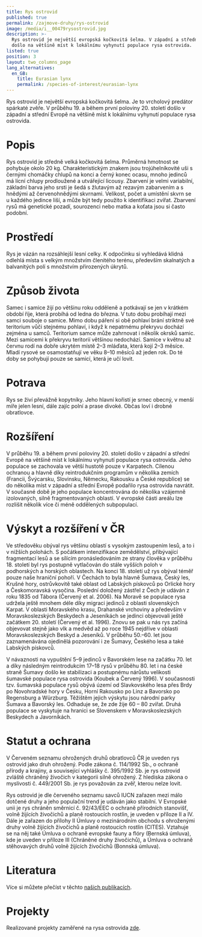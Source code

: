 ```yaml
---
title: Rys ostrovid
published: true
permalink: /zajmove-druhy/rys-ostrovid
image: /media/i__00479rysostrovid.jpg
description: >-
  Rys ostrovid je největší evropská kočkovitá šelma. V západní a střední Evropě
  došlo na většině míst k lokálnímu vyhynutí populace rysa ostrovida.
listed: true
position: 3
layout: two_columns_page
lang_alternatives:
  en_GB:
    title: Eurasian lynx
    permalink: /species-of-interest/eurasian-lynx
---
```

Rys ostrovid je největší evropská kočkovitá šelma. Je to vrcholový predátor spárkaté zvěře. V průběhu 19. a během první poloviny 20. století došlo v západní a střední Evropě na většině míst k lokálnímu vyhynutí populace rysa ostrovida.

# Popis

Rys ostrovid je středně velká kočkovitá šelma. Průměrná hmotnost se pohybuje okolo 20 kg. Charakteristickým znakem jsou trojúhelníkovité uši s černými chomáčky chlupů na konci a černý konec ocasu, mnoho jedinců má lícní chlupy prodloužené a utvářející licousy. Zbarvení je velmi variabilní, základní barva jeho srsti je šedá s žlutavým až rezavým zabarvením a s hnědými až červenohnědými skvrnami. Velikost, počet a umístění skvrn se u každého jedince liší, a může být tedy použito k identifikaci zvířat. Zbarvení rysů má genetické pozadí, sourozenci nebo matka a koťata jsou si často podobní.

# Prostředí

Rys je vázán na rozsáhlejší lesní celky. K odpočinku si vyhledává klidná odlehlá místa s velkým množstvím členitého terénu, především skalnatých a balvanitých polí s množstvím přirozených úkrytů. 

# Způsob života

Samec i samice žijí po většinu roku odděleně a potkávají se jen v krátkém období říje, která probíhá od ledna do března. V tuto dobu probíhají mezi samci souboje o samice. Mimo dobu páření si obě pohlaví brání striktně své teritorium vůči stejnému pohlaví, i když k nepatrnému překryvu dochází zejména u samců. Teritorium samce může zahrnovat i několik okrsků samic. Mezi samicemi k překryvu teritorií většinou nedochází. Samice v květnu až červnu rodí na dobře ukrytém místě 2–3 mláďata, která kojí 2–3 měsíce. Mladí rysové se osamostatňují ve věku 8–10 měsíců až jeden rok. Do té doby se pohybují pouze se samicí, která je učí lovit. 

# Potrava 

Rys se živí převážně kopytníky. Jeho hlavní kořistí je srnec obecný, v menší míře jelen lesní, dále zajíc polní a prase divoké. Občas loví i drobné obratlovce. 

# Rozšíření

V průběhu 19. a během první poloviny 20. století došlo v západní a střední Evropě na většině míst k lokálnímu vyhynutí populace rysa ostrovida. Jeho populace se zachovala ve větší hustotě pouze v Karpatech. Cílenou ochranou a hlavně díky reintrodukčním programům v několika zemích (Francii, Švýcarsku, Slovinsku, Německu, Rakousku a České republice) se do několika míst v západní a střední Evropě podařilo rysa ostrovida navrátit. 
V současné době je jeho populace koncentrována do několika vzájemně izolovaných, silně fragmentovaných oblastí. V evropské části areálu lze rozlišit několik více či méně oddělených subpopulací.

# Výskyt a rozšíření v ČR

Ve středověku obýval rys většinu oblastí s vysokým zastoupením lesů, a to i v nižších polohách. S počátkem intenzifikace zemědělství, přibývající fragmentací lesů a se sílícím pronásledováním ze strany člověka v průběhu 18. století byl rys postupně vytlačován do stále vyšších poloh v podhorských a horských oblastech. Na konci 18. století už rys obýval téměř pouze naše hraniční pohoří. V Čechách to byla hlavně Šumava, Český les, Krušné hory, ostrůvkovitě také oblast od Labských pískovců po Orlické hory a Českomoravská vysočina. Poslední doložený zástřel z Čech je udáván z roku 1835 od Tábora (Červený et al. 2006). Na Moravě se populace rysa udržela ještě mnohem déle díky migraci jedinců z oblasti slovenských Karpat. V oblasti Moravského krasu, Drahanské vrchoviny a především v Moravskoslezských Beskydech a Jeseníkách se jedinci objevovali ještě začátkem 20. století (Červený et al. 1996). Znovu se pak u nás rys začíná objevovat stejně jako vlk a medvěd až po roce 1945 nejdříve v oblasti Moravskoslezských Beskyd a Jeseníků. V průběhu 50.–60. let jsou zaznamenávána ojedinělá pozorování i ze Šumavy, Českého lesa a také Labských pískovců. 

V návaznosti na vypuštění 5–9 jedinců v Bavorském lese na začátku 70. let a díky následným reintrodukcím 17–18 rysů v průběhu 80. let i na české straně Šumavy došlo ke stabilizaci a postupnému nárůstu velikosti šumavské populace rysa ostrovida (Koubek a Červený 1996). V současnosti tzv. šumavská populace rysů obývá území od Slavkovského lesa přes Brdy po Novohradské hory v Česku, Horní Rakousko po Linz a Bavorsko po Regensburg a Würzburg. Těžištěm jejich výskytu jsou národní parky Šumava a Bavorský les. Odhaduje se, že zde žije 60 – 80 zvířat. Druhá populace se vyskytuje na hranici se Slovenskem v Moravskoslezských Beskydech a Javorníkách. 

# Statut a ochrana

V Červeném seznamu ohrožených druhů obratlovců ČR je uveden rys ostrovid jako druh ohrožený. Podle zákona č. 114/1992 Sb., o ochraně přírody a krajiny, a související vyhlášky č. 395/1992 Sb. je rys ostrovid zvláště chráněný živočich v kategorii silně ohrožený. Z hlediska zákona o myslivosti č. 449/2001 Sb. je rys považován za zvěř, kterou nelze lovit.

Rys ostrovid je dle červeného seznamu savců IUCN zařazen mezi málo dotčené druhy a jeho populační trend je udáván jako stabilní. V Evropské unii je rys chráněn směrnicí č. 92/43/EEC o ochraně přírodních stanovišť, volně žijících živočichů a planě rostoucích rostlin, je uveden v příloze II a IV. Dále je zařazen do přílohy II Úmluvy o mezinárodním obchodu s ohroženými druhy volně žijících živočichů a planě rostoucích rostlin (CITES). Vztahuje se na něj také Úmluva o ochraně evropské fauny a flóry (Bernská úmluva), kde je uveden v příloze III (Chráněné druhy živočichů), a Úmluva o ochraně stěhovavých druhů volně žijících živočichů (Bonnská úmluva).

# Literatura

Více si můžete přečíst v těchto [našich publikacích](/publications#category=rys).

# Projekty

Realizované projekty zaměřené na rysa ostrovida [zde](/projects#category=rys).
